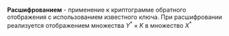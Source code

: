 
**Расшифрованием** - применение к криптограмме обратного отображения с использованием известного ключа. При расшифровании реализуется отображением множества $Y^{*} \times K$ в множество $X^{*}$